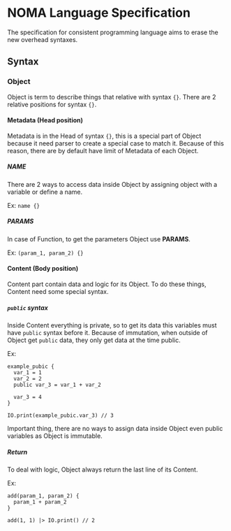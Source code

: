 # NOMA Language Specification

The specification for consistent programming language aims to erase the new overhead syntaxes.

## Syntax

### Object

Object is term to describe things that relative with syntax `{}`. There are 2 relative positions for syntax `{}`.

#### Metadata (Head position)

Metadata is in the Head of syntax `{}`, this is a special part of Object because it need parser to create a special case to match it. Because of this reason, there are by default have limit of Metadata of each Object.

##### __NAME__

There are 2 ways to access data inside Object by assigning object with a variable or define a name.

Ex: `name {}`

##### __PARAMS__

In case of Function, to get the parameters Object use __PARAMS__.

Ex: `(param_1, param_2) {}`

#### Content (Body position)

Content part contain data and logic for its Object. To do these things, Content need some special syntax.

##### `public` syntax

Inside Content everything is private, so to get its data this variables must have `public` syntax before it. Because of immutation, when outside of Object get `public` data, they only get data at the time public.

Ex:

```text
example_pubic {
  var_1 = 1
  var_2 = 2
  public var_3 = var_1 + var_2
  
  var_3 = 4
}

IO.print(example_pubic.var_3) // 3
```

Important thing, there are no ways to assign data inside Object even public variables as Object is immutable.

##### Return

To deal with logic, Object always return the last line of its Content.

Ex:

```text
add(param_1, param_2) {
  param_1 + param_2
}

add(1, 1) |> IO.print() // 2
```
